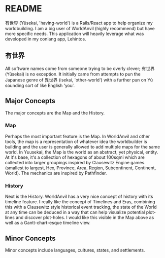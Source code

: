# README

有世界 (Yūsekai, 'having-world') is a Rails/React app to help organize my worldbuilding. I am a big user of WorldAnvil (highly recommend) but have more specific needs. This application will heavily leverage what was developed in my conlang app, Lehintos.

## 有世界

All software names come from someone trying to be overly clever; 有世界 (Yūsekai) is no exception. It initially came from attempts to pun the Japanese genre of 異世界 (isekai, 'other-world') with a further pun on Yū sounding sort of like English 'you'.

## Major Concepts

The major concepts are the Map and the History.

### Map

Perhaps the most important feature is the Map. In WorldAnvil and other tools, the map is a representation of whatever idea the worldbuilder is building and the user is generally allowed to add multiple maps for the same world. In Yuusekai, the Map is the world as an abstract, yet physical, entity. At it's base, it's a collection of hexagons of about 100sqmi which are collected into larger groupings inspired by Clausewitz Engine games (smallest to largest, Hex, Province, Area, Region, Subcontinent, Continent, World). The mechanics are inspired by Pathfinder.

### History

Next is the History. WorldAnvil has a very nice concept of history with its timeline feature. I really like the concept of Timelines and Eras, combining this with a Clausewitz style historical event tracking, the state of the World at any time can be deduced in a way that can help visualize potential plot-lines and discover plot-holes. I would like this visible in the Map above as well as a Gantt-chart-esque timeline view.

## Minor Concepts

Minor concepts include languages, cultures, states, and settlements.
